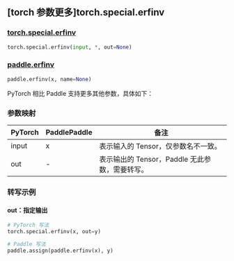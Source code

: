 ## [torch 参数更多]torch.special.erfinv

### [torch.special.erfinv](https://pytorch.org/docs/stable/special.html#torch.special.erfinv)

```python
torch.special.erfinv(input, *, out=None)
```

### [paddle.erfinv](https://www.paddlepaddle.org.cn/documentation/docs/zh/develop/api/paddle/erfinv_cn.html)

```python
paddle.erfinv(x, name=None)
```

PyTorch 相比 Paddle 支持更多其他参数，具体如下：

### 参数映射

| PyTorch | PaddlePaddle | 备注                                               |
| ------- | ------------ | -------------------------------------------------- |
| input   | x            | 表示输入的 Tensor，仅参数名不一致。                |
| out     | -            | 表示输出的 Tensor，Paddle 无此参数，需要转写。 |

### 转写示例

#### out：指定输出

```python
# PyTorch 写法
torch.special.erfinv(x, out=y)

# Paddle 写法
paddle.assign(paddle.erfinv(x), y)
```

